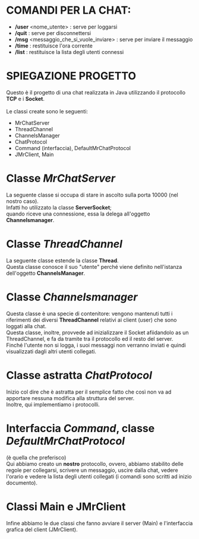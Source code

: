 # COMANDI PER LA CHAT:
- **/user** <nome_utente> : serve per loggarsi
- **/quit** : serve per disconnettersi
- **/msg** <messaggio_che_si_vuole_inviare> : serve per inviare il messaggio
- **/time** : restituisce l'ora corrente
- **/list** : restituisce la lista degli utenti connessi

# SPIEGAZIONE PROGETTO

Questo è il progetto di una chat realizzata in Java utilizzando il protocollo __TCP__ e i __Socket__.<br>
<br>
Le classi create sono le seguenti:
- MrChatServer
- ThreadChannel
- ChannelsManager
- ChatProtocol
- Command (interfaccia), DefaultMrChatProtocol
- JMrClient, Main
# Classe _MrChatServer_
La seguente classe si occupa di stare in ascolto sulla porta 10000 (nel nostro caso).<br>
Infatti ho utilizzato la classe __ServerSocket__;<br>
quando riceve una connessione, essa la delega all'oggetto __Channelsmanager__.
# Classe _ThreadChannel_
La seguente classe estende la classe __Thread__.<br>
Questa classe conosce il suo "utente" perché viene definito nell'istanza dell'oggetto **ChannelsManager**.
# Classe _Channelsmanager_
Questa classe è una specie di contenitore:
vengono mantenuti tutti i riferimenti dei diversi **ThreadChannel** relativi ai client (user) che sono loggati alla chat.<br>
Questa classe, inoltre, provvede ad inizializzare il Socket afiidandolo as un ThreadChannel, e fa da tramite tra il protocollo ed il resto del server.<br>
Finché l'utente non si logga, i suoi messaggi non verranno inviati e quindi visualizzati dagli altri utenti collegati.
# Classe astratta _ChatProtocol_
Inizio col dire che è astratta per il semplice fatto che così non va ad apportare nessuna modifica alla struttura del server.<br>
Inoltre, qui implementiamo i protocolli.
# Interfaccia _Command_, classe _DefaultMrChatProtocol_
(è quella che preferisco)<br>
Qui abbiamo creato un **nostro** protocollo, ovvero, abbiamo stabilito delle regole per collegarsi, scrivere un messaggio, uscire dalla chat, vedere l'orario e vedere la lista degli utenti collegati (i comandi sono scritti ad inizio documento).<br>
# Classi Main e JMrClient
Infine abbiamo le due classi che fanno avviare il server (Main) e l'interfaccia grafica del client (JMrClient).<br>

